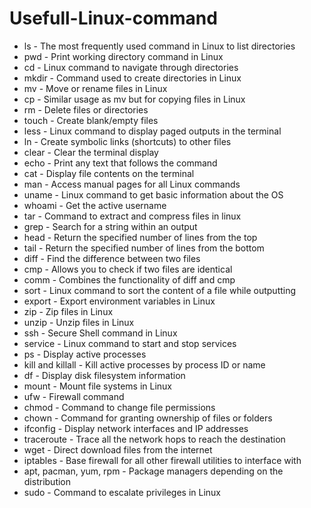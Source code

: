 # Usefull-Linux-command
- ls - The most frequently used command in Linux to list directories
- pwd - Print working directory command in Linux
- cd - Linux command to navigate through directories
- mkdir - Command used to create directories in Linux
- mv - Move or rename files in Linux
- cp - Similar usage as mv but for copying files in Linux
- rm - Delete files or directories
- touch - Create blank/empty files
- less - Linux command to display paged outputs in the terminal
- ln - Create symbolic links (shortcuts) to other files
- clear - Clear the terminal display
- echo - Print any text that follows the command
- cat - Display file contents on the terminal
- man - Access manual pages for all Linux commands
- uname - Linux command to get basic information about the OS
- whoami - Get the active username
- tar - Command to extract and compress files in linux
- grep - Search for a string within an output
- head - Return the specified number of lines from the top
- tail - Return the specified number of lines from the bottom
- diff - Find the difference between two files
- cmp - Allows you to check if two files are identical
- comm - Combines the functionality of diff and cmp
- sort - Linux command to sort the content of a file while outputting
- export - Export environment variables in Linux
- zip - Zip files in Linux
- unzip - Unzip files in Linux
- ssh - Secure Shell command in Linux
- service - Linux command to start and stop services
- ps - Display active processes
- kill and killall - Kill active processes by process ID or name
- df - Display disk filesystem information
- mount - Mount file systems in Linux
- ufw - Firewall command
- chmod - Command to change file permissions
- chown - Command for granting ownership of files or folders
- ifconfig - Display network interfaces and IP addresses
- traceroute - Trace all the network hops to reach the destination
- wget - Direct download files from the internet
- iptables - Base firewall for all other firewall utilities to interface with
- apt, pacman, yum, rpm - Package managers depending on the distribution
- sudo - Command to escalate privileges in Linux
